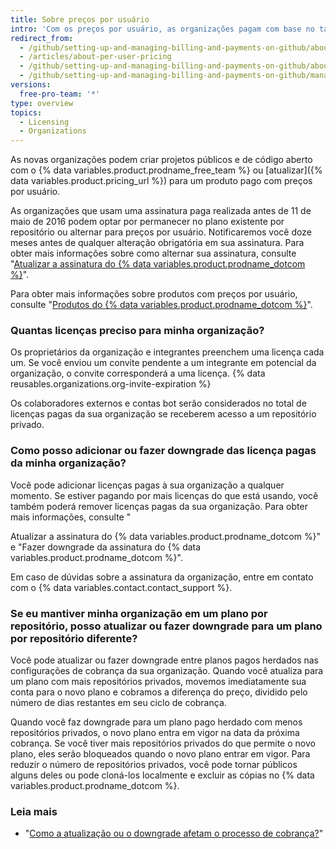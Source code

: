 ```yaml
---
title: Sobre preços por usuário
intro: 'Com os preços por usuário, as organizações pagam com base no tamanho da equipe para acessar ferramentas avançadas de colaboração e gerenciamento para equipes e, se desejarem, controles de implantação, segurança e conformidade.'
redirect_from:
  - /github/setting-up-and-managing-billing-and-payments-on-github/about-per-user-pricing
  - /articles/about-per-user-pricing
  - /github/setting-up-and-managing-billing-and-payments-on-github/about-per-user-pricing
  - /github/setting-up-and-managing-billing-and-payments-on-github/managing-billing-for-your-github-account/about-per-user-pricing
versions:
  free-pro-team: '*'
type: overview
topics:
  - Licensing
  - Organizations
---
```


As novas organizações podem criar projetos públicos e de código aberto com o {% data variables.product.prodname_free_team %} ou [atualizar]({% data variables.product.pricing_url %}) para um produto pago com preços por usuário.

As organizações que usam uma assinatura paga realizada antes de 11 de maio de 2016 podem optar por permanecer no plano existente por repositório ou alternar para preços por usuário. Notificaremos você doze meses antes de qualquer alteração obrigatória em sua assinatura. Para obter mais informações sobre como alternar sua assinatura, consulte "[Atualizar a assinatura do {% data variables.product.prodname_dotcom %}](/articles/upgrading-your-github-subscription)".

Para obter mais informações sobre produtos com preços por usuário, consulte "[Produtos do {% data variables.product.prodname_dotcom %}](/articles/githubs-products)".

### Quantas licenças preciso para minha organização?

Os proprietários da organização e integrantes preenchem uma licença cada um. Se você enviou um convite pendente a um integrante em potencial da organização, o convite corresponderá a uma licença. {% data reusables.organizations.org-invite-expiration %}

Os colaboradores externos e contas bot serão considerados no total de licenças pagas da sua organização se receberem acesso a um repositório privado.

### Como posso adicionar ou fazer downgrade das licença pagas da minha organização?

Você pode adicionar licenças pagas à sua organização a qualquer momento. Se estiver pagando por mais licenças do que está usando, você também poderá remover licenças pagas da sua organização. Para obter mais informações, consulte "

Atualizar a assinatura do {% data variables.product.prodname_dotcom %}" e "Fazer downgrade da assinatura do {% data variables.product.prodname_dotcom %}".</p> 

Em caso de dúvidas sobre a assinatura da organização, entre em contato com o {% data variables.contact.contact_support %}.



### Se eu mantiver minha organização em um plano por repositório, posso atualizar ou fazer downgrade para um plano por repositório diferente?

Você pode atualizar ou fazer downgrade entre planos pagos herdados nas configurações de cobrança da sua organização. Quando você atualiza para um plano com mais repositórios privados, movemos imediatamente sua conta para o novo plano e cobramos a diferença do preço, dividido pelo número de dias restantes em seu ciclo de cobrança.

Quando você faz downgrade para um plano pago herdado com menos repositórios privados, o novo plano entra em vigor na data da próxima cobrança. Se você tiver mais repositórios privados do que permite o novo plano, eles serão bloqueados quando o novo plano entrar em vigor. Para reduzir o número de repositórios privados, você pode tornar públicos alguns deles ou pode cloná-los localmente e excluir as cópias no {% data variables.product.prodname_dotcom %}.



### Leia mais

- "[Como a atualização ou o downgrade afetam o processo de cobrança?](/articles/how-does-upgrading-or-downgrading-affect-the-billing-process)"
